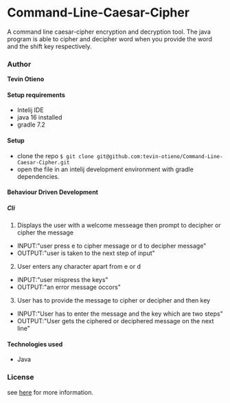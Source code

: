 # Command-Line-Caesar-Cipher

A command line caesar-cipher encryption and decryption tool. The java program is able to cipher and decipher word when you provide the word and the shift key respectively. 

### Author
**Tevin Otieno**

#### Setup requirements
* Intelij IDE
* java 16 installed
* gradle 7.2

#### Setup
* clone the repo `$ git clone git@github.com:tevin-otieno/Command-Line-Caesar-Cipher.git`
* open the file in an intelij development environment with gradle dependencies.

#### Behaviour Driven Development

##### Cli
1. Displays the user with a welcome messeage then prompt to decipher or cipher the message
- INPUT:"user press e to cipher message or d to decipher message"
- OUTPUT:"user is taken to the next step of input"
2. User enters any character apart from e or d
- INPUT:"user mispress the keys"
- OUTPUT:"an error message occors"
3. User has to provide the message to cipher or decipher and then key
- INPUT:"User has to enter the message and the key which are two steps"
- OUTPUT:"User gets the ciphered or deciphered message on the next line"

#### Technologies used
* Java

### License

see [here](LICENSE) for more information.
